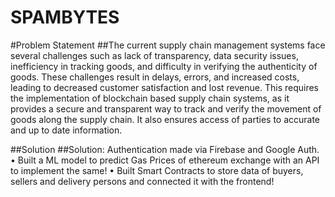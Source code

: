# SPAMBYTES
#Problem Statement 
##The current supply chain management systems face several challenges such as lack of transparency, data security issues, inefficiency in tracking goods, and difficulty in verifying the authenticity of goods. These challenges result in delays, errors, and increased costs, leading to decreased customer satisfaction and lost revenue.
This requires the implementation of blockchain based supply chain systems, as it provides a secure and transparent way to track and verify the movement of goods along the supply chain. It also ensures access of parties to accurate and up to date information.


##Solution
##Solution:
Authentication made via Firebase and Google Auth.
• Built a ML model to predict Gas Prices of ethereum exchange with an API to implement the same!
• Built Smart Contracts to store data of buyers, sellers and delivery persons and connected it with the frontend!

